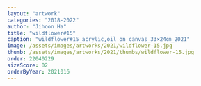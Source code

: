 ```yaml
---
layout: "artwork"
categories: "2018-2022"
author: "Jihoon Ha"
title: "wildflower#15"
caption: "wildflower#15_acrylic,oil on canvas_33×24㎝_2021"
image: /assets/images/artworks/2021/wildflower-15.jpg
thumb: /assets/images/artworks/2021/thumbs/wildflower-15.jpg
order: 22040229
sizeScore: 02
orderByYear: 2021016
---
```

